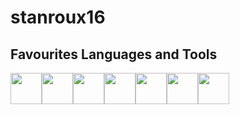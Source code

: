 # stanroux16

## Favourites Languages and Tools
<img width="50" height="50" src="https://cdn.jsdelivr.net/gh/devicons/devicon/icons/cplusplus/cplusplus-original.svg" margin="20"/><img width="50" height="50" src="https://cdn.jsdelivr.net/gh/devicons/devicon/icons/vscode/vscode-original.svg" margin="20"/><img width="50" height="50" src="https://cdn.jsdelivr.net/gh/devicons/devicon/icons/html5/html5-original-wordmark.svg"  margin="20"/><img width="50" height="50" src="https://cdn.jsdelivr.net/gh/devicons/devicon/icons/css3/css3-original-wordmark.svg"  margin="20"/><img width="50" height="50" src="https://cdn.jsdelivr.net/gh/devicons/devicon/icons/react/react-original-wordmark.svg" margin="20" /><img width="50" height="50" src="https://cdn.jsdelivr.net/gh/devicons/devicon/icons/nodejs/nodejs-original.svg" margin="20"/><img width="50" height="50" src="[https://cdn.jsdelivr.net/gh/devicons/devicon/icons/nodejs/nodejs-original.svg](https://external-content.duckduckgo.com/iu/?u=https%3A%2F%2Fcdn.picpng.com%2Flogo%2Flanguage-logo-python-44976.png&f=1&nofb=1&ipt=dce5d367a2b3ae255d151cdd779ba83f554336b51b964dcbd3b3507b922a0c38&ipo=images)" margin="20"/>
